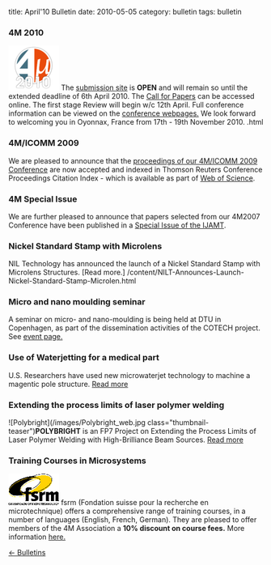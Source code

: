 title: April'10 Bulletin
date: 2010-05-05 
category: bulletin
tags: bulletin

<!--break-->
###  4M 2010


![4M2010](/images/4m-logotight_web.png)
The [submission site](/conference/2010/Submission%20Guidelines.html) is **OPEN** and will remain so until the extended deadline of 6th April 2010. The [Call for Papers](/content/1st-Call-Papers/1st-Call-Papers.html) can be accessed online. The first stage Review will begin w/c 12th April. Full conference information can be viewed on the [conference webpages.](/conference/2010) We look forward to welcoming you in Oyonnax, France from 17th - 19th November 2010.  .html
  
###  4M/ICOMM 2009

We are pleased to announce that the [proceedings of our 4M/ICOMM 2009 Conference](http://eco.pepublishing.com/content/g837w8) are now accepted and indexed in Thomson Reuters Conference Proceedings Citation Index - which is available as part of [Web of Science](http://thomsonreuters.com/products_services/science/science_products/a-z/web_of_science).  
    
###  4M Special Issue

We are further pleased to announce that papers selected from our 4M2007 Conference have been published in a [Special Issue of the IJAMT](/content/4M-Special-Issue-IJAMT/4M-Special-Issue-IJAMT.html).
  
###  Nickel Standard Stamp with Microlens

NIL Technology has announced the launch of a Nickel Standard Stamp with Microlens Structures. [Read more.] /content/NILT-Announces-Launch-Nickel-Standard-Stamp-Microlen.html
  
###  Micro and nano moulding seminar

A seminar on micro- and nano-moulding is being held at DTU in Copenhagen, as part of the dissemination activities of the COTECH project. See [event page.](/event/Micro-nano-moulding-seminar)   
  
###  Use of Waterjetting for a medical part

U.S. Researchers have used new microwaterjet technology to machine a magentic pole structure. [Read more](/content/Use-microwaterjetting-medical-part/Use-microwaterjetting-medical-part.html)
  
###  Extending the process limits of laser polymer welding

![Polybright](/images/Polybright_web.jpg class="thumbnail-teaser")**POLYBRIGHT** is an FP7 Project on Extending the Process Limits of Laser Polymer Welding with High-Brilliance Beam Sources. [Read more](/content/Extending-process-limits-laser-polymer-welding/Extending-process-limits-laser-polymer-welding.html)

###  Training Courses in Microsystems

![FSRM](/images/FSRM_LOGO_web.gif)
fsrm (Fondation suisse pour la recherche en microtechnique) offers a comprehensive range of training courses, in a number of languages (English, French, German). They are pleased to offer members of the 4M Association a <b>10% discount on course fees.</b> More information [here.](/content/fsrm-training-courses/fsrm-training-courses.html)

[&larr; Bulletins](/bulletin/index.html)